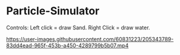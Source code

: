 # Particle-Simulator

Controls:
  Left click = draw Sand.
  Right Click = draw water.


https://user-images.githubusercontent.com/60831223/205343789-83dd4ead-965f-453b-a450-4289799b5b07.mp4

